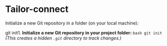 # Tailor-connect

Initialize a new Git repository in a folder (on your local machine):

git init1.  **Initialize a new Git repository in your project folder:**
    ```bash
    git init
    ```
    *(This creates a hidden `.git` directory to track changes.)*
